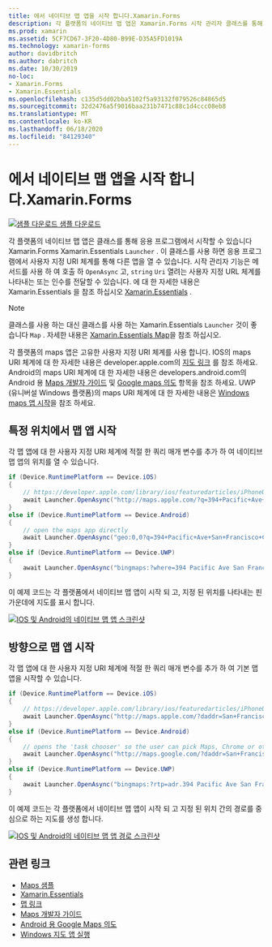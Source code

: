 ```yaml
---
title: 에서 네이티브 맵 앱을 시작 합니다.Xamarin.Forms
description: 각 플랫폼의 네이티브 맵 앱은 Xamarin.Forms 시작 관리자 클래스를 통해 응용 프로그램에서 시작할 수 있습니다 Xamarin.Essentials .
ms.prod: xamarin
ms.assetid: 5CF7CD67-3F20-4D80-B99E-D35A5FD1019A
ms.technology: xamarin-forms
author: davidbritch
ms.author: dabritch
ms.date: 10/30/2019
no-loc:
- Xamarin.Forms
- Xamarin.Essentials
ms.openlocfilehash: c135d5dd02bba5102f5a93132f079526c84865d5
ms.sourcegitcommit: 32d2476a5f9016baa231b7471c88c1d4ccc08eb8
ms.translationtype: MT
ms.contentlocale: ko-KR
ms.lasthandoff: 06/18/2020
ms.locfileid: "84129340"
---
```

# <a name="launch-the-native-map-app-from-xamarinforms"></a>에서 네이티브 맵 앱을 시작 합니다.Xamarin.Forms

[![샘플 다운로드](~/media/shared/download.png) 샘플 다운로드](https://docs.microsoft.com/samples/xamarin/xamarin-forms-samples/workingwithmaps)

각 플랫폼의 네이티브 맵 앱은 클래스를 통해 응용 프로그램에서 시작할 수 있습니다 Xamarin.Forms Xamarin.Essentials `Launcher` . 이 클래스를 사용 하면 응용 프로그램에서 사용자 지정 URI 체계를 통해 다른 앱을 열 수 있습니다. 시작 관리자 기능은 메서드를 사용 하 여 호출 하 `OpenAsync` 고, `string` `Uri` 열려는 사용자 지정 URL 체계를 나타내는 또는 인수를 전달할 수 있습니다. 에 대 한 자세한 내용은 Xamarin.Essentials 을 참조 하십시오 [Xamarin.Essentials](~/essentials/index.md?context=xamarin/xamarin-forms) .

> [!NOTE]
> 클래스를 사용 하는 대신 클래스를 사용 하는 Xamarin.Essentials `Launcher` 것이 좋습니다 `Map` . 자세한 내용은 [ Xamarin.Essentials Map](~/essentials/maps.md?context=xamarin/xamarin-forms)을 참조 하십시오.

각 플랫폼의 maps 앱은 고유한 사용자 지정 URI 체계를 사용 합니다. IOS의 maps URI 체계에 대 한 자세한 내용은 developer.apple.com의 [지도 링크](https://developer.apple.com/library/archive/featuredarticles/iPhoneURLScheme_Reference/MapLinks/MapLinks.html) 를 참조 하세요. Android의 maps URI 체계에 대 한 자세한 내용은 developers.android.com의 Android 용 [Maps 개발자 가이드](https://developer.android.com/guide/components/intents-common.html#Maps) 및 [Google maps 의도](https://developers.google.com/maps/documentation/urls/android-intents) 항목을 참조 하세요. UWP (유니버설 Windows 플랫폼)의 maps URI 체계에 대 한 자세한 내용은 [Windows maps 앱 시작](/windows/uwp/launch-resume/launch-maps-app)을 참조 하세요.

## <a name="launch-the-map-app-at-a-specific-location"></a>특정 위치에서 맵 앱 시작

각 맵 앱에 대 한 사용자 지정 URI 체계에 적절 한 쿼리 매개 변수를 추가 하 여 네이티브 맵 앱의 위치를 열 수 있습니다.

```csharp
if (Device.RuntimePlatform == Device.iOS)
{
    // https://developer.apple.com/library/ios/featuredarticles/iPhoneURLScheme_Reference/MapLinks/MapLinks.html
    await Launcher.OpenAsync("http://maps.apple.com/?q=394+Pacific+Ave+San+Francisco+CA");
}
else if (Device.RuntimePlatform == Device.Android)
{
    // open the maps app directly
    await Launcher.OpenAsync("geo:0,0?q=394+Pacific+Ave+San+Francisco+CA");
}
else if (Device.RuntimePlatform == Device.UWP)
{
    await Launcher.OpenAsync("bingmaps:?where=394 Pacific Ave San Francisco CA");
}
```

이 예제 코드는 각 플랫폼에서 네이티브 맵 앱이 시작 되 고, 지정 된 위치를 나타내는 핀 가운데에 지도를 표시 합니다.

[![IOS 및 Android의 네이티브 맵 앱 스크린샷](native-map-app-images/location.png "네이티브 맵 앱")](native-map-app-images/location-large.png#lightbox "네이티브 맵 앱")

## <a name="launch-the-map-app-with-directions"></a>방향으로 맵 앱 시작

각 맵 앱에 대 한 사용자 지정 URI 체계에 적절 한 쿼리 매개 변수를 추가 하 여 기본 맵 앱을 시작할 수 있습니다.

```csharp
if (Device.RuntimePlatform == Device.iOS)
{
    // https://developer.apple.com/library/ios/featuredarticles/iPhoneURLScheme_Reference/MapLinks/MapLinks.html
    await Launcher.OpenAsync("http://maps.apple.com/?daddr=San+Francisco,+CA&saddr=cupertino");
}
else if (Device.RuntimePlatform == Device.Android)
{
    // opens the 'task chooser' so the user can pick Maps, Chrome or other mapping app
    await Launcher.OpenAsync("http://maps.google.com/?daddr=San+Francisco,+CA&saddr=Mountain+View");
}
else if (Device.RuntimePlatform == Device.UWP)
{
    await Launcher.OpenAsync("bingmaps:?rtp=adr.394 Pacific Ave San Francisco CA~adr.One Microsoft Way Redmond WA 98052");
}
```

이 예제 코드는 각 플랫폼에서 네이티브 맵 앱이 시작 되 고 지정 된 위치 간의 경로를 중심으로 하는 지도를 생성 합니다.

[![IOS 및 Android의 네이티브 맵 앱 경로 스크린샷](native-map-app-images/directions.png "네이티브 맵 앱 지침")](native-map-app-images/directions-large.png#lightbox "네이티브 맵 앱 지침")

## <a name="related-links"></a>관련 링크

- [Maps 샘플](https://docs.microsoft.com/samples/xamarin/xamarin-forms-samples/workingwithmaps)
- [Xamarin.Essentials](~/essentials/index.md?context=xamarin/xamarin-forms)
- [맵 링크](https://developer.apple.com/library/archive/featuredarticles/iPhoneURLScheme_Reference/MapLinks/MapLinks.html)
- [Maps 개발자 가이드](https://developer.android.com/guide/components/intents-common.html#Maps)
- [Android 용 Google Maps 의도](https://developers.google.com/maps/documentation/)
- [Windows 지도 앱 실행](/windows/uwp/launch-resume/launch-maps-app)

